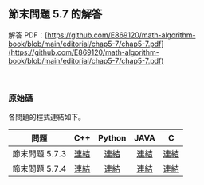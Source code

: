 ## 節末問題 5.7 的解答

解答 PDF：[https://github.com/E869120/math-algorithm-book/blob/main/editorial/chap5-7/chap5-7.pdf](https://github.com/E869120/math-algorithm-book/blob/main/editorial/chap5-7/chap5-7.pdf)

<br />

### 原始碼

各問題的程式連結如下。

| 問題 | C++ | Python | JAVA | C |
|:---:|:---:|:---:|:---:|:---:|
| 節末問題 5.7.3 | [連結](https://github.com/facespublications/math-algorithm-book_tw/blob/main/editorial_ch/chap5-7/prob5-7-3.cpp) | [連結](https://github.com/facespublications/math-algorithm-book_tw/blob/main/editorial_ch/chap5-7/prob5-7-3.py) | [連結](https://github.com/facespublications/math-algorithm-book_tw/blob/main/editorial_ch/chap5-7/prob5-7-3.java) | [連結](https://github.com/facespublications/math-algorithm-book_tw/blob/main/editorial_ch/chap5-7/prob5-7-3.c) |
| 節末問題 5.7.4 | [連結](https://github.com/facespublications/math-algorithm-book_tw/blob/main/editorial_ch/chap5-7/prob5-7-4.cpp) | [連結](https://github.com/facespublications/math-algorithm-book_tw/blob/main/editorial_ch/chap5-7/prob5-7-4.py) | [連結](https://github.com/facespublications/math-algorithm-book_tw/blob/main/editorial_ch/chap5-7/prob5-7-4.java) | [連結](https://github.com/facespublications/math-algorithm-book_tw/blob/main/editorial_ch/chap5-7/prob5-7-4.c) |
